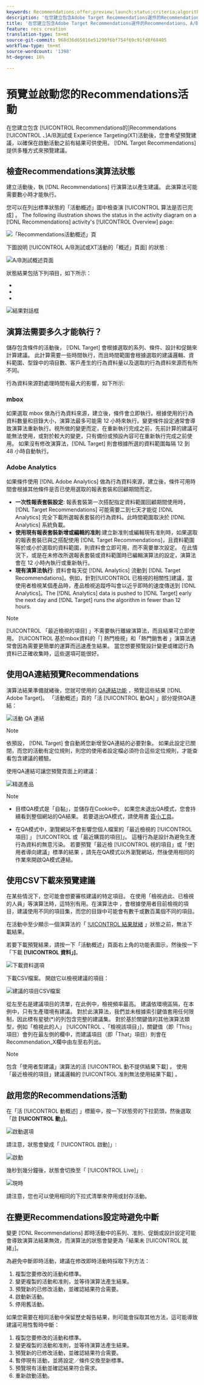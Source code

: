 ```yaml
---
keywords: Recommendations;offer;preview;launch;status;criteria;algorithm
description: '在您建立包含Adobe Target Recommendations選件的Recommendations、A/B測試或體驗定位(XT)活動後，您會想要預覽它，以確保在啟動活動前有結果可供使用。 Target Recommendations提供多種方式來預覽建議。 '
title: '在您建立包含Adobe Target Recommendations選件的Recommendations、A/B測試或體驗定位(XT)活動後，您會想要預覽它，以確保在啟動活動前有結果可供使用。 Target Recommendations提供多種方式來預覽建議。 '
feature: recs creation
translation-type: tm+mt
source-git-commit: 968d36d65016e51290f6bf754f69c91fd8f68405
workflow-type: tm+mt
source-wordcount: '1398'
ht-degree: 16%

---
```



# 預覽並啟動您的Recommendations活動

在您建立包含 [!UICONTROL Recommendations的]Recommendations [!UICONTROL 、]A/B測試或 [](/help/c-recommendations/recommendations-as-an-offer.md)Experience Targeting(XT)活動後，您會希望預覽建議，以確保在啟動活動之前有結果可供使用。 [!DNL Target Recommendations] 提供多種方式來預覽建議。

## 檢查Recommendations演算法狀態

建立活動後，執 [!DNL Recommendations] 行演算法以產生建議。 此演算法可能需要數小時才能執行。

您可以在列出標準狀態的「活動概述」圖中檢查演 [!UICONTROL 算法是否已完成] 。 The following illustration shows the status in the activity diagram on a [!DNL Recommendations] activity&#39;s [!UICONTROL Overview] page:

![「Recommendations活動概述」頁](/help/c-recommendations/t-create-recs-activity/assets/recs-overview.png)

下圖說明 [!UICONTROL A/B測試或XT活動的「概述」頁面] 的狀態  :

![A/B測試概述頁面](/help/c-recommendations/t-create-recs-activity/assets/ab-overview.png)

狀態結果包括下列項目，如下所示：

* [!UICONTROL 結果就緒]:指出演算法已傳回結果
* [!UICONTROL 結果未就緒]:表示演算法尚未完成執行。
* [!UICONTROL 摘要失敗]:指出無法擷取自訂條件饋送檔案。

![結果對話框](/help/c-recommendations/c-algorithms/assets/criteria_status_multi.png)

## 演算法需要多久才能執行？

儲存包含條件的活動後， [!DNL Target] 會根據選取的系列、條件、設計和促銷來計算建議。 此計算需要一些時間執行，而且時間範圍會根據選取的建議邏輯、資料範圍、型錄中的項目數、客戶產生的行為資料量以及選取的行為資料來源而有所不同。

行為資料來源對處理時間有最大的影響，如下所示:

### mbox

如果選取 mbox 做為行為資料來源，建立後，條件會立即執行。根據使用的行為資料數量和目錄大小，演算法最多可能需 12 小時來執行。變更條件設定通常會導致演算法重新執行。視所做的變更而定，在重新執行完成之前，先前計算的建議可能無法使用，或對於較大的變更，只有備份或預設內容可在重新執行完成之前使用。 如果沒有修改演算法，[!DNL Target] 則會根據所選的資料範圍每隔 12 到 48 小時自動執行。

### Adobe Analytics

如果條件使用 [!DNL Adobe Analytics] 做為行為資料來源，建立後，條件可用時間會根據其他條件是否已使用選取的報表套裝和回顧期間而定。

* **一次性報表套裝設定**: 報表套裝第一次搭配指定資料範圍回顧期間使用時，[!DNL Target Recommendations] 可能需要二到七天才能從 [!DNL Analytics] 完全下載所選報表套裝的行為資料。此時間範圍取決於 [!DNL Analytics] 系統負載。
* **使用現有報表套裝新增或編輯的准則**:建立新准則或編輯現有准則時，如果選取的報表套裝已與之搭配使用 [!DNL Target Recommendations]，且資料範圍等於或小於選取的資料範圍，則資料會立即可用，而不需要單次設定。 在此情況下，或是在未修改所選報表套裝或資料範圍時已編輯演算法的設定，演算法會在 12 小時內執行或重新執行。
* **現有演算法執行**: 資料會每天從 [!DNL Analytics] 流動到 [!DNL Target Recommendations]。例如，針對[!UICONTROL 已檢視的相關性]建議，當使用者檢視某個產品時，產品檢視追蹤呼叫會以近乎即時的速度傳送到 [!DNL Analytics]。The [!DNL Analytics] data is pushed to [!DNL Target] early the next day and [!DNL Target] runs the algorithm in fewer than 12 hours.

>[!NOTE]
>
>[!UICONTROL 「最近檢視的項目] 」不需要執行離線演算法，而且結果可立即使用。 [!UICONTROL 基於mbox資料的「] 熱門檢視」和「熱門銷售者  」演算法通常會因為需要更簡單的運算而迅速產生結果。 當您想要預覽設計變更或確認行為資料已正確收集時，這些選項可能很好。

## 使用QA連結預覽Recommendations

演算法結果準備就緒後，您就可使用的 [QA連結功能](/help/c-activities/c-activity-qa/activity-qa.md) ，預覽這些結果 [!DNL Adobe Target]。 「活動概述」頁的「活 [!UICONTROL 動QA] 」部分提供QA連結：

![活動 QA 連結](/help/c-recommendations/t-create-recs-activity/assets/qa-link.png)

>[!NOTE]
>
>依預設， [!DNL Target] 會自動將您新增至QA連結的必要對象。 如果此設定已關閉，而您的活動有定位規則，則您的使用者設定檔必須符合這些定位規則，才能查看包含建議的體驗。

使用QA連結可讓您預覽頁面上的建議：

![精選產品](/help/c-recommendations/t-create-recs-activity/assets/featured-products.png)

>[!NOTE]
>
>* 目標QA模式是「自黏」，並儲存在Cookie中。 如果您未退出QA模式，您會持續看到整個網站的QA結果。 若要退出QA模式，請使用書 [簽小工具](/help/c-activities/c-activity-qa/activity-qa-bookmark.md)。
   >
   >
* 在QA模式中，瀏覽網站不會影響您個人檔案的「最近檢視的 [!UICONTROL 項目] 」 [!UICONTROL 或「最近購買的項目]」。 這種行為是設計為避免生產行為資料的無意污染。 若要預覽「最近檢 [!UICONTROL 視的項目」或「使] 用者導向建議」標準的結果  ，請先在QA模式以外瀏覽網站，然後使用相同的作業來開啟QA模式連結。


## 使用CSV下載來預覽建議

在某些情況下，您可能會想要審核建議的特定項目。 在使用「檢視過此、已檢視的人員」等演算法時，這特別有用。在演算法中 ，會根據使用者目前檢視的項目，建議使用不同的項目集，而您的目錄中可能會有數千或數百萬個不同的項目。

在活動中至少顯示一個演算法的「 [!UICONTROL 結果就緒] 」狀態之前，無法下載結果。

若要下載預覽結果，請按一下「活動概述」頁面右上角的功能表圖示，然後按一下「下載 **[!UICONTROL 資料」]**。

![下載資料選項](/help/c-recommendations/t-create-recs-activity/assets/download-data.png)

下載CSV檔案。 開啟它以檢視建議的項目：

![建議的項目CSV檔案](/help/c-recommendations/t-create-recs-activity/assets/recommended-items.png)

從左至右是建議項目的清單，在此例中，檢視頻率最高。 建議依環境區隔，在本例中，只有生產環境有建議。 對於此演算法，我們並未根據索引鍵值套用任何限制，因此標有星號(*)的列包含完整的建議集。 對於基於關鍵值的其他演算法類型，例如「檢視此的人」 [!UICONTROL 、「檢視該項目」]，關鍵值（即「This」項目）會列在最左側的欄中，而建議項目（即「That」項目）則會在Recommendation_X欄中由左至右列出。

>[!NOTE]
>
>包含「使用者型建議」演算法的活 [!UICONTROL 動不提供結果下載] 。 使用「最近檢視的項目」建議邏輯的 [!UICONTROL 准則無法使用結果下載] 。

## 啟用您的Recommendations活動

在「活 [!UICONTROL 動概述] 」標籤中，按一下狀態旁的下拉箭頭，然後選取「啟 **[!UICONTROL 動」]**。

![啟動選項](/help/c-recommendations/t-create-recs-activity/assets/activate.png)

請注意，狀態會變成「 [!UICONTROL 啟動]」:

![啟動](/help/c-recommendations/t-create-recs-activity/assets/activating.png)

幾秒到幾分鐘後，狀態會切換至「 [!UICONTROL Live]」:

![現時](/help/c-recommendations/t-create-recs-activity/assets/live.png)

請注意，您也可以使用相同的下拉式清單來停用或封存活動。

## 在變更Recommendations設定時避免中斷

變更 [!DNL Recommendations] 即時活動中的系列、准則、促銷或設計設定可能會導致演算法結果無效，而演算法的狀態會變更為「結果未 [!UICONTROL 就緒」]。

為避免中斷即時活動，建議在修改即時活動時採取下列方法：

1. 複製您要修改的活動和標準。
1. 變更複製的活動和准則，並等待演算法產生結果。
1. 預覽新的已修改活動，並確認結果符合需要。
1. 啟動新活動。
1. 停用舊活動。

如果您需要在相同活動中保留歷史報告結果，則可能會採取其他方法，這可能導致建議可用性暫時中斷：

1. 複製您要修改的活動和標準。
1. 變更複製的活動和准則，並等待演算法產生結果。
1. 預覽新的已修改活動，並確認結果符合需要。
1. 暫停現有活動，並將設定／條件交換至新標準。
1. 預覽現有活動並確認結果符合需求。
1. 重新啟動活動。
